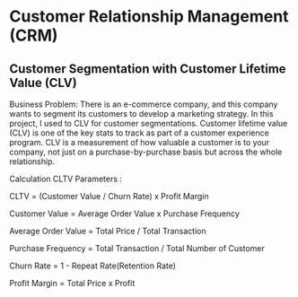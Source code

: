 # Customer Relationship Management (CRM)

## Customer Segmentation with Customer Lifetime Value (CLV)

Business Problem: There is an e-commerce company, and this company wants to segment its customers to develop a marketing strategy. In this project, I used to CLV for customer segmentations. Customer lifetime value (CLV) is one of the key stats to track as part of a customer experience program. CLV is a measurement of how valuable a customer is to your company, not just on a purchase-by-purchase basis but across the whole relationship.


Calculation CLTV Parameters :

CLTV = (Customer Value / Churn Rate) x Profit Margin

Customer Value = Average Order Value x Purchase Frequency

Average Order Value = Total Price / Total Transaction

Purchase Frequency = Total Transaction / Total Number of Customer

Churn Rate = 1 - Repeat Rate(Retention Rate)

Profit Margin = Total Price x Profit

